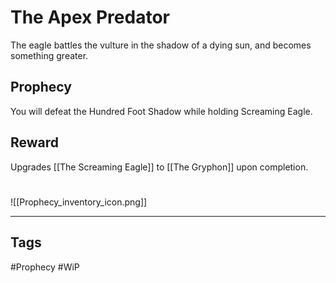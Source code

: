 # The Apex Predator
The eagle battles the vulture in the shadow of a dying sun, and becomes something greater.
## Prophecy
You will defeat the Hundred Foot Shadow while holding Screaming Eagle.
## Reward
Upgrades [[The Screaming Eagle]] to [[The Gryphon]] upon completion. 

#
![[Prophecy_inventory_icon.png]]

---
## Tags
#Prophecy
#WiP 